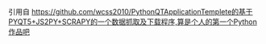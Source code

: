 引用自 https://github.com/wcss2010/PythonQTApplicationTemplete的基于PYQT5+JS2PY+SCRAPY的一个数据抓取及下载程序,算是个人的第一个Python作品吧
